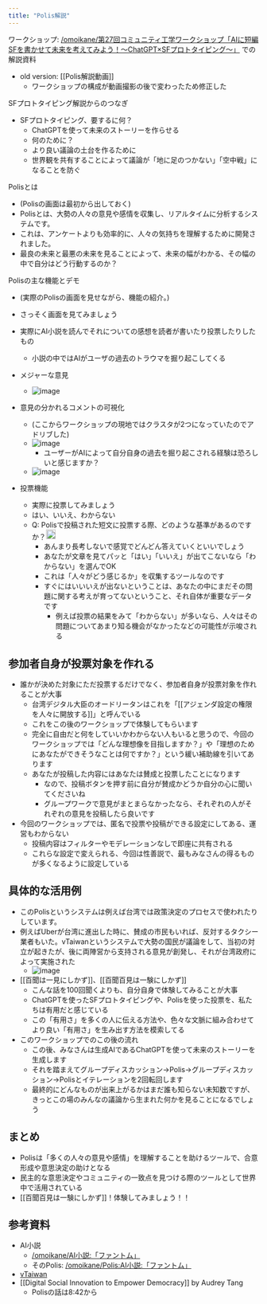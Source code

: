 ```yaml
---
title: "Polis解説"
---
```


ワークショップ: [/omoikane/第27回コミュニティ工学ワークショップ「AIに短編SFを書かせて未来を考えてみよう！～ChatGPT×SFプロトタイピング～」](https://scrapbox.io/omoikane/第27回コミュニティ工学ワークショップ「AIに短編SFを書かせて未来を考えてみよう！～ChatGPT×SFプロトタイピング～」) での解説資料
- old version: [[Polis解説動画]]
    - ワークショップの構成が動画撮影の後で変わったため修正した

SFプロトタイピング解説からのつなぎ
- SFプロトタイピング、要するに何？
    - ChatGPTを使って未来のストーリーを作らせる
    - 何のために？
    - より良い議論の土台を作るために
    - 世界観を共有することによって議論が「地に足のつかない」「空中戦」になることを防ぐ

Polisとは
- (Polisの画面は最初から出しておく)
- Polisとは、大勢の人々の意見や感情を収集し、リアルタイムに分析するシステムです。
- これは、アンケートよりも効率的に、人々の気持ちを理解するために開発されました。
- 最良の未来と最悪の未来を見ることによって、未来の幅がわかる、その幅の中で自分はどう行動するのか？

Polisの主な機能とデモ
- (実際のPolisの画面を見せながら、機能の紹介。)
- さっそく画面を見てみましょう
- 実際にAI小説を読んでそれについての感想を読者が書いたり投票したりしたもの
    - 小説の中ではAIがユーザの過去のトラウマを掘り起こしてくる
- メジャーな意見
    - ![image](https://gyazo.com/3112264477951c94eacba5fa1253d362/thumb/1000)
- 意見の分かれるコメントの可視化
    - (ここからワークショップの現地ではクラスタが2つになっていたのでアドリブした)
    - ![image](https://gyazo.com/84c1e0a30eeed1adecf0c0fc5109f389/thumb/1000)
        - ユーザーがAIによって自分自身の過去を掘り起こされる経験は恐ろしいと感じますか？
    - ![image](https://gyazo.com/00ee3770007179886ba5e06557ee2ab4/thumb/1000)

- 投票機能
    - 実際に投票してみましょう
    - はい、いいえ、わからない
    - Q: Polisで投稿された短文に投票する際、どのような基準があるのですか？<img src='https://scrapbox.io/api/pages/nishio/gpt/icon' alt='gpt.icon' height="19.5"/>
        - あんまり長考しないで感覚でどんどん答えていくといいでしょう
        - あなたが文章を見てパッと「はい」「いいえ」が出てこないなら「わからない」を選んでOK
        - これは「人々がどう感じるか」を収集するツールなのです
        - すぐにはいいいえが出ないということは、あなたの中にまだその問題に関する考えが育ってないということ、それ自体が重要なデータです
            - 例えば投票の結果をみて「わからない」が多いなら、人々はその問題についてあまり知る機会がなかったなどの可能性が示唆される

## 参加者自身が投票対象を作れる
- 誰かが決めた対象にただ投票するだけでなく、参加者自身が投票対象を作れることが大事
    - 台湾デジタル大臣のオードリータンはこれを「[[アジェンダ設定の権限を人々に開放する]]」と呼んでいる
    - これをこの後のワークショップで体験してもらいます
    - 完全に自由だと何をしていいかわからない人もいると思うので、今回のワークショップでは「どんな理想像を目指しますか？」や「理想のためにあなたができそうなことは何ですか？」という緩い補助線を引いてあります
    - あなたが投稿した内容にはあなたは賛成と投票したことになります
        - なので、投稿ボタンを押す前に自分が賛成かどうか自分の心に聞いてくださいね
        - グループワークで意見がまとまらなかったなら、それぞれの人がそれぞれの意見を投稿したら良いです
- 今回のワークショップでは、匿名で投票や投稿ができる設定にしてある、運営もわからない
    - 投稿内容はフィルターやモデレーションなしで即座に共有される
    - これらな設定で変えられる、今回は性善説で、最もみなさんの得るものが多くなるように設定している

## 具体的な活用例
- このPolisというシステムは例えば台湾では政策決定のプロセスで使われたりしています。
- 例えばUberが台湾に進出した時に、賛成の市民もいれば、反対するタクシー業者もいた。vTaiwanというシステムで大勢の国民が議論をして、当初の対立が起きたが、後に両陣営から支持される意見が創発し、それが台湾政府によって実施された
    - ![image](https://gyazo.com/4c598f316c66b0830a785ca7419e69eb/thumb/1000)
- [[百聞は一見にしかず]]、[[百聞百見は一験にしかず]]
    - こんな話を100回聞くよりも、自分自身で体験してみることが大事
    - ChatGPTを使ったSFプロトタイピングや、Polisを使った投票を、私たちは有用だと感じている
    - この「有用さ」を多くの人に伝える方法や、色々な文脈に組み合わせてより良い「有用さ」を生み出す方法を模索してる
- このワークショップでのこの後の流れ
    - この後、みなさんは生成AIであるChatGPTを使って未来のストーリーを生成します
    - それを踏まえてグループディスカッション→Polis→グループディスカッション→Polisとイテレーションを2回転回します
    - 最終的にどんなものが出来上がるかはまだ誰も知らない未知数ですが、きっとこの場のみんなの議論から生まれた何かを見ることになるでしょう

## まとめ
- Polisは「多くの人々の意見や感情」を理解することを助けるツールで、合意形成や意思決定の助けとなる
- 民主的な意思決定やコミュニティの一致点を見つける際のツールとして世界中で活用されている
- [[百聞百見は一験にしかず]]！体験してみましょう！！

## 参考資料
- AI小説
    - [/omoikane/AI小説:「ファントム」](https://scrapbox.io/omoikane/AI小説:「ファントム」)
    - そのPolis: [/omoikane/Polis:AI小説:「ファントム」](https://scrapbox.io/omoikane/Polis:AI小説:「ファントム」)
- [vTaiwan](https://info.vtaiwan.tw/)
- [[Digital Social Innovation to Empower Democracy]] by Audrey Tang
    - Polisの話は8:42から
